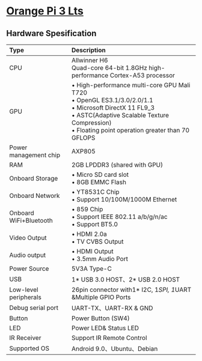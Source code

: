 # [Orange Pi 3 Lts](seperated\Orange_Pi_3_Lts.md)  
## Hardware Spesification  
| Type                   | Description                                                                                                                                                                                                                                                                                                                                                                 |
|:-----------------------|:----------------------------------------------------------------------------------------------------------------------------------------------------------------------------------------------------------------------------------------------------------------------------------------------------------------------------------------------------------------------------|
| CPU                    | Allwinner H6 <br>  Quad-core 64-bit 1.8GHz high-performance Cortex-A53 processor                                                                                                                                                                                                                                                        |
| GPU                    | • High-performance multi-core GPU Mali T720 <br>  • OpenGL ES3.1/3.0/2.0/1.1 <br>  • Microsoft DirectX 11 FL9_3 <br>  • ASTC(Adaptive Scalable Texture Compression) <br>  • Floating point operation greater than 70 GFLOPS |
| Power management chip  | AXP805                                                                                                                                                                                                                                                                                                                                                                      |
| RAM                    | 2GB LPDDR3 (shared with GPU)                                                                                                                                                                                                                                                                                                                                                |
| Onboard Storage        | • Micro SD card slot <br>  • 8GB EMMC Flash                                                                                                                                                                                                                                                                                             |
| Onboard Network        | • YT8531C Chip <br>  • Support 10/100M/1000M Ethernet                                                                                                                                                                                                                                                                                   |
| Onboard WiFi+Bluetooth | • 859 Chip <br>  • Support IEEE 802.11 a/b/g/n/ac <br>  • Support BT5.0                                                                                                                                                                                                                             |
| Video Output           | • HDMI 2.0a <br>  • TV CVBS Output                                                                                                                                                                                                                                                                                                      |
| Audio output           | • HDMI Output <br>  • 3.5mm Audio Port                                                                                                                                                                                                                                                                                                  |
| Power Source           | 5V3A Type-C                                                                                                                                                                                                                                                                                                                                                                 |
| USB                    | 1* USB 3.0 HOST、2* USB 2.0 HOST                                                                                                                                                                                                                                                                                                                                            |
| Low-level peripherals  | 26pin connector with1* I2C, 1*SPI, 1*UART &Multiple GPIO Ports                                                                                                                                                                                                                                                                                                              |
| Debug serial port      | UART-TX、UART-RX & GND                                                                                                                                                                                                                                                                                                                                                      |
| Button                 | Power Button (SW4)                                                                                                                                                                                                                                                                                                                                                          |
| LED                    | Power LED& Status LED                                                                                                                                                                                                                                                                                                                                                       |
| IR Receiver            | Support IR Remote Control                                                                                                                                                                                                                                                                                                                                                   |
| Supported OS           | Android 9.0、Ubuntu、Debian                                                                                                                                                                                                                                                                                                                                                 |

